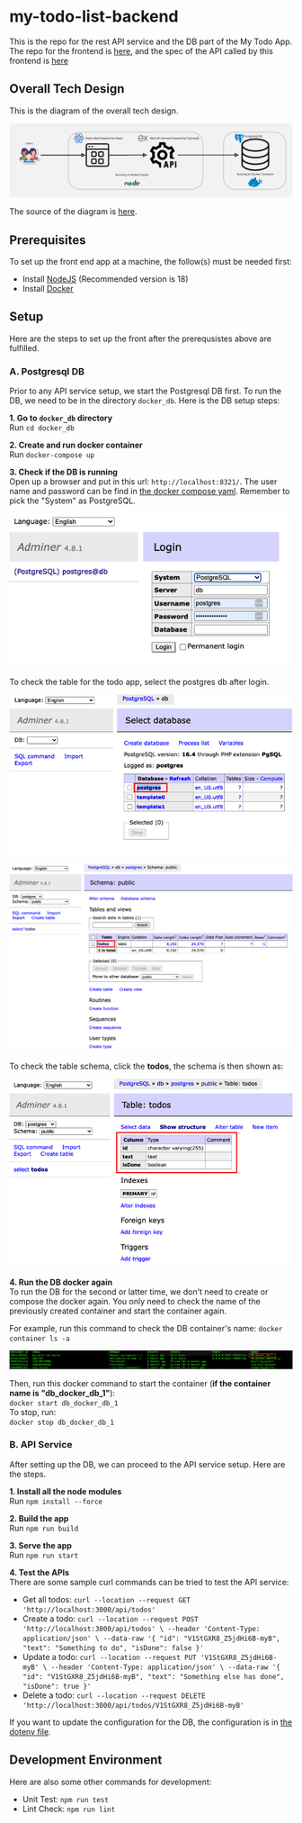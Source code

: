 # my-todo-list-backend

This is the repo for the rest API service and the DB part of the My Todo App. The repo for the frontend is [here](https://github.com/addisonchan/my-todo-list-frontend), and the spec of the API called by this frontend is [here](https://github.com/addisonchan/my-todo-list-service-pact)

## Overall Tech Design

This is the diagram of the overall tech design.  

![Tech Design Diagram](https://github.com/addisonchan/my-todo-list-service-pact/raw/main/my_todo_app_tech_design.jpg)  

The source of the diagram is [here](https://github.com/addisonchan/my-todo-list-service-pact?tab=readme-ov-file#overall-tech-design).

## Prerequisites

To set up the front end app at a machine, the follow(s) must be needed first:

- Install [NodeJS](https://nodejs.org/en) (Recommended version is 18)
- Install [Docker](https://www.docker.com/)

## Setup

Here are the steps to set up the front after the prerequsistes above are fulfilled.

### A. Postgresql DB

Prior to any API service setup, we start the Postgresql DB first. To run the DB, we need to be in the directory `docker_db`. Here is the DB setup steps:

**1. Go to `docker_db` directory**  
Run `cd docker_db`  

**2. Create and run docker container**  
Run `docker-compose up`  

**3. Check if the DB is running**  
Open up a browser and put in this url: `http://localhost:8321/`. The user name and password can be find in [the docker compose yaml](./db_docker/docker-compose.yml). Remember to pick the "System" as PostgreSQL.  
  
![db adminer](./screenshots/db_admin_login.png)  
  
To check the table for the todo app, select the postgres db after login.
  
![db select](./screenshots/select_db.png)  
  
![table select](./screenshots/select_table.png)  
  
To check the table schema, click the **todos**, the schema is then shown as:  
  
![table schema](./screenshots/table_schema.png)  

**4. Run the DB docker again**  
To run the DB for the second or latter time, we don't need to create or compose the docker again. You only need to check the name of the previously created container and start the container again.

For example, run this command to check the DB container's name: `docker container ls -a`  
  
![db container list](./screenshots/docker_container_list.png)  

Then, run this docker command to start the container (**if the container name is "db_docker_db_1"**):  
`docker start db_docker_db_1`  
To stop, run:  
`docker stop db_docker_db_1`

### B. API Service

After setting up the DB, we can proceed to the API service setup. Here are the steps.

**1. Install all the node modules**  
Run `npm install --force`

**2. Build the app**  
Run `npm run build`

**3. Serve the app**  
Run `npm run start`

**4. Test the APIs**  
There are some sample curl commands can be tried to test the API service:  

- Get all todos: `curl --location --request GET 'http://localhost:3000/api/todos'`
- Create a todo: `curl --location --request POST 'http://localhost:3000/api/todos' \
--header 'Content-Type: application/json' \
--data-raw '{
  "id": "V1StGXR8_Z5jdHi6B-myB",
  "text": "Something to do",
  "isDone": false
}'`
- Update a todo: `curl --location --request PUT 'V1StGXR8_Z5jdHi6B-myB' \
--header 'Content-Type: application/json' \
--data-raw '{
  "id": "V1StGXR8_Z5jdHi6B-myB",
  "text": "Something else has done",
  "isDone": true
}'`
- Delete a todo: `curl --location --request DELETE 'http://localhost:3000/api/todos/V1StGXR8_Z5jdHi6B-myB'`

If you want to update the configuration for the DB, the configuration is in [the dotenv file](./.env).

## Development Environment

Here are also some other commands for development:

- Unit Test:
`npm run test`
- Lint Check:
`npm run lint`
